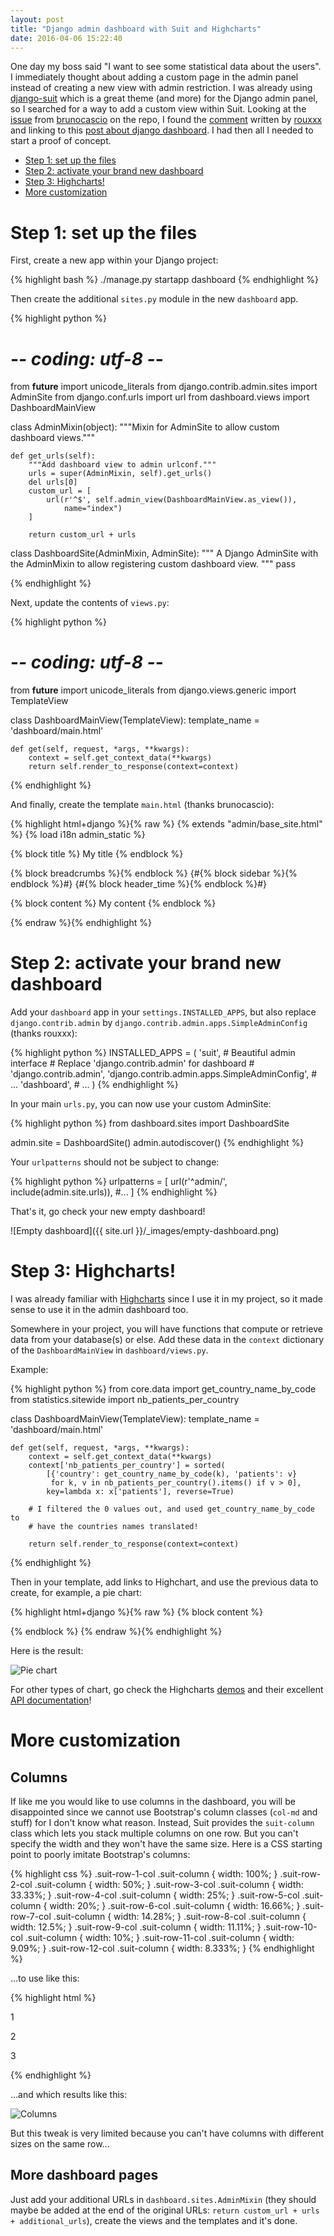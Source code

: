 ```yaml
---
layout: post
title: "Django admin dashboard with Suit and Highcharts"
date: 2016-04-06 15:22:40
---
```


One day my boss said "I want to see some statistical data about the users".
I immediately thought about adding a custom page in the admin panel instead
of creating a new view with admin restriction. I was already using
[django-suit][] which is a great theme (and more) for the Django admin panel,
so I searched for a way to add a custom view within Suit. Looking at the
[issue][] from [brunocascio][] on the repo, I found the [comment][] written
by [rouxxx][] and linking to this [post about django dashboard][].
I had then all I needed to start a proof of concept.

* [Step 1: set up the files](#step-1-set-up-the-files)
* [Step 2: activate your brand new dashboard](#step-2-activate-your-brand-new-dashboard)
* [Step 3: Highcharts!](#step-3-highcharts)
* [More customization](#more-customization)

# Step 1: set up the files

First, create a new app within your Django project:

{% highlight bash %}
./manage.py startapp dashboard
{% endhighlight %}

Then create the additional `sites.py` module in the new `dashboard` app.

{% highlight python %}
# -*- coding: utf-8 -*-

from __future__ import unicode_literals
from django.contrib.admin.sites import AdminSite
from django.conf.urls import url
from dashboard.views import DashboardMainView


class AdminMixin(object):
    """Mixin for AdminSite to allow custom dashboard views."""

    def get_urls(self):
        """Add dashboard view to admin urlconf."""
        urls = super(AdminMixin, self).get_urls()
        del urls[0]
        custom_url = [
            url(r'^$', self.admin_view(DashboardMainView.as_view()),
                name="index")
        ]

        return custom_url + urls


class DashboardSite(AdminMixin, AdminSite):
    """
    A Django AdminSite with the AdminMixin to allow registering custom
    dashboard view.
    """
    pass

{% endhighlight %}

Next, update the contents of `views.py`:

{% highlight python %}
# -*- coding: utf-8 -*-

from __future__ import unicode_literals
from django.views.generic import TemplateView


class DashboardMainView(TemplateView):
    template_name = 'dashboard/main.html'

    def get(self, request, *args, **kwargs):
        context = self.get_context_data(**kwargs)
        return self.render_to_response(context=context)

{% endhighlight %}

And finally, create the template `main.html` (thanks brunocascio):

{% highlight html+django %}{% raw %}
{% extends "admin/base_site.html" %}
{% load i18n admin_static %}

{% block title %}
  My title
{% endblock %}

{% block breadcrumbs %}{% endblock %}
{#{% block sidebar %}{% endblock %}#}
{#{% block header_time %}{% endblock %}#}

{% block content %}
  My content
{% endblock %}

{% endraw %}{% endhighlight %}

# Step 2: activate your brand new dashboard

Add your `dashboard` app in your
`settings.INSTALLED_APPS`, but also replace `django.contrib.admin` by
`django.contrib.admin.apps.SimpleAdminConfig` (thanks rouxxx):


{% highlight python %}
INSTALLED_APPS = (
    'suit',  # Beautiful admin interface
    # Replace 'django.contrib.admin' for dashboard
    # 'django.contrib.admin',
    'django.contrib.admin.apps.SimpleAdminConfig',
    # ...
    'dashboard',
    # ...
)
{% endhighlight %}

In your main `urls.py`, you can now use your custom AdminSite:

{% highlight python %}
from dashboard.sites import DashboardSite

admin.site = DashboardSite()
admin.autodiscover()
{% endhighlight %}

Your `urlpatterns` should not be subject to change:

{% highlight python %}
urlpatterns = [
    url(r'^admin/', include(admin.site.urls)),
    #...
]
{% endhighlight %}

That's it, go check your new empty dashboard!

![Empty dashboard]({{ site.url }}/_images/empty-dashboard.png)

# Step 3: Highcharts!

I was already familiar with [Highcharts][] since I use it in my project, so
it made sense to use it in the admin dashboard too.

Somewhere in your project, you will have functions that compute or retrieve
data from your database(s) or else. Add these data in the `context`
dictionary of the `DashboardMainView` in `dashboard/views.py`.

Example:

{% highlight python %}
from core.data import get_country_name_by_code
from statistics.sitewide import nb_patients_per_country


class DashboardMainView(TemplateView):
    template_name = 'dashboard/main.html'

    def get(self, request, *args, **kwargs):
        context = self.get_context_data(**kwargs)
        context['nb_patients_per_country'] = sorted(
            [{'country': get_country_name_by_code(k), 'patients': v}
             for k, v in nb_patients_per_country().items() if v > 0],
            key=lambda x: x['patients'], reverse=True)

        # I filtered the 0 values out, and used get_country_name_by_code to
        # have the countries names translated!

        return self.render_to_response(context=context)

{% endhighlight %}

Then in your template, add links to Highchart, and use the previous data
to create, for example, a pie chart:

{% highlight html+django %}{% raw %}
{% block content %}
  <script src="http://code.highcharts.com/highcharts.js"></script>
  <script src="http://code.highcharts.com/highcharts-more.js"></script>
  <script src="http://code.highcharts.com/modules/exporting.js"></script>
  <div id="highchart-0"></div>
  <script type='text/javascript'>
    var dataset;
    dataset = {
      "chart": {
        "type": "pie",
        "plotBackgroundColor": null,
        "plotBorderWidth": null,
        "plotShadow": false
      },
      "title": {"text": "{% trans "Number of patients per country" %}" },
      "series": [{
        "colorByPoint": true,
        "data": [
          {% for tuple in nb_patients_per_country %}
            { "name": "{{ tuple.country }}", "y": {{ tuple.patients }} },
          {% endfor %}
        ],
        "name": "Countries"
      }],
      "tooltip": {"formatter": function() { return this.y + '/' + this.total + ' (' + Highcharts.numberFormat(this.percentage, 1) + '%)'; } },
      "plotOptions": {
        "pie": {
          "cursor": "pointer",
          "dataLabels": {
            "style": {"color": function() { return (Highcharts.theme && Highcharts.theme.contrastTextColor) || 'black' } },
            "enabled": true,
            "format": "<b>{point.name}</b>: {point.percentage:.1f} %"
          },
          "showInLegend": true,
          "allowPointSelect": true
        }
      }
    };
    $('#highchart-0').highcharts(dataset);
  </script>
{% endblock %}
{% endraw %}{% endhighlight %}

Here is the result:

![Pie chart](/_images/pie-chart.png)

For other types of chart, go check the Highcharts [demos][] and their excellent
[API documentation][]!

# More customization

## Columns

If like me you would like to use columns in the dashboard, you will be
disappointed since we cannot use Bootstrap's column classes (`col-md` and
stuff) for I don't know what reason. Instead, Suit provides the `suit-column`
class which lets you stack multiple columns on one row. But you can't specify
the width and they won't have the same size. Here is a CSS starting point to
poorly imitate Bootstrap's columns:

{% highlight css %}
.suit-row-1-col .suit-column {
    width: 100%;
}
.suit-row-2-col .suit-column {
    width: 50%;
}
.suit-row-3-col .suit-column {
    width: 33.33%;
}
.suit-row-4-col .suit-column {
    width: 25%;
}
.suit-row-5-col .suit-column {
    width: 20%;
}
.suit-row-6-col .suit-column {
    width: 16.66%;
}
.suit-row-7-col .suit-column {
    width: 14.28%;
}
.suit-row-8-col .suit-column {
    width: 12.5%;
}
.suit-row-9-col .suit-column {
    width: 11.11%;
}
.suit-row-10-col .suit-column {
    width: 10%;
}
.suit-row-11-col .suit-column {
    width: 9.09%;
}
.suit-row-12-col .suit-column {
    width: 8.333%;
}
{% endhighlight %}

...to use like this:

{% highlight html %}
<div class="suit-row suit-row-3-col">
  <div class="suit-column">
    <p>1</p>
  </div>
  <div class="suit-column">
    <p>2</p>
  </div>
  <div class="suit-column">
    <p>3</p>
  </div>
</div>
{% endhighlight %}

...and which results like this:

![Columns](/_images/columns.png)

But this tweak is very limited because you can't have columns with different
sizes on the same row...

## More dashboard pages

Just add your additional URLs in `dashboard.sites.AdminMixin` (they should
maybe be added at the end of the original URLs:
`return custom_url + urls + additional_urls`), create the views and the
templates and it's done.


[django-suit]: https://github.com/darklow/django-suit
[issue]: https://github.com/darklow/django-suit/issues/409
[comment]: https://github.com/darklow/django-suit/issues/409#issuecomment-132355444
[rouxxx]: https://github.com/rouxxx
[post about django dashboard]: https://coderwall.com/p/ieh-sg/django-custom-dashboard-easy
[brunocascio]: https://github.com/brunocascio
[Highcharts]: http://www.highcharts.com/
[demos]: http://www.highcharts.com/demo
[API documentation]: http://api.highcharts.com/highcharts
